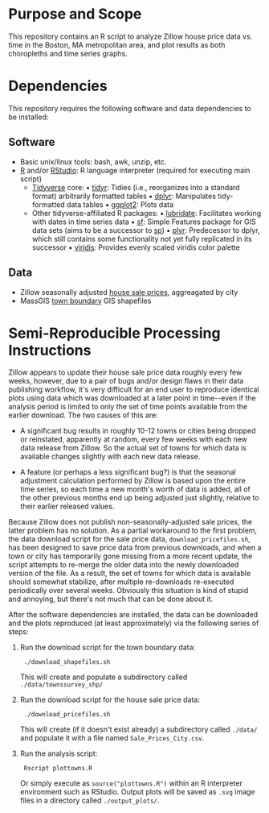 # Purpose and Scope

This repository contains an R script to analyze Zillow house price data vs. time in the Boston, MA metropolitan area, and plot results as both choropleths and time series graphs.

# Dependencies

This repository requires the following software and data dependencies to be installed:

## Software

* Basic unix/linux tools: bash, awk, unzip, etc.
* [R](https://www.r-project.org/) and/or [RStudio](https://rstudio.com/): R language interpreter (required for executing main script)
    - [Tidyverse](https://www.tidyverse.org/) core:
        ▪ [tidyr](https://tidyr.tidyverse.org/): Tidies (i.e., reorganizes into a standard format) arbitrarily formatted tables
        ▪ [dplyr](https://dplyr.tidyverse.org/): Manipulates tidy-formatted data tables
        ▪ [ggplot2](https://ggplot2.tidyverse.org/): Plots data
    - Other tidyverse-affiliated R packages:
        ▪ [lubridate](https://lubridate.tidyverse.org/): Facilitates working with dates in time series data
        ▪ [sf](https://r-spatial.github.io/sf/index.html): Simple Features package for GIS data sets (aims to be a successor to [sp](https://www.rdocumentation.org/packages/sp/versions/1.3-2))
        ▪ [plyr](https://www.rdocumentation.org/packages/plyr/versions/1.8.5): Predecessor to dplyr, which still contains some functionality not yet fully replicated in its successor 
        ▪ [viridis](https://cran.r-project.org/web/packages/viridis/vignettes/intro-to-viridis.html): Provides evenly scaled viridis color palette

## Data

* Zillow seasonally adjusted [house sale prices](https://www.zillow.com/research/data/), aggreagated by city
* MassGIS [town boundary](https://docs.digital.mass.gov/dataset/massgis-data-community-boundaries-towns-survey-points) GIS shapefiles

# Semi-Reproducible Processing Instructions

Zillow appears to update their house sale price data roughly every few weeks, however, due to a pair of bugs and/or design flaws in their data publishing workflow, it's very difficult for an end user to reproduce identical plots using data which was downloaded at a later point in time--even if the analysis period is limited to only the set of time points available from the earlier download.  The two causes of this are:

- A significant bug results in roughly 10-12 towns or cities being dropped or reinstated, apparently at random, every few weeks with each new data release from Zillow.  So the actual set of towns for which data is available changes slightly with each new data release.

- A feature (or perhaps a less significant bug?) is that the seasonal adjustment calculation performed by Zillow is based upon the entire time series, so each time a new month's worth of data is added, all of the other previous months end up being adjusted just slightly, relative to their earlier released values.

Because Zillow does not publish non-seasonally-adjusted sale prices, the latter problem has no solution.  As a partial workaround to the first problem, the data download script for the sale price data, `download_pricefiles.sh`, has been designed to save price data from previous downloads, and when a town or city has temporarily gone missing from a more recent update, the script attempts to re-merge the older data into the newly downloaded version of the file.  As a result, the set of towns for which data is available should somewhat stabilize, after multiple re-downloads re-executed periodically over several weeks.  Obviously this situation is kind of stupid and annoying, but there's not much that can be done about it.

After the software dependencies are installed, the data can be downloaded and the plots reproduced (at least approximately) via the following series of steps:

1. Run the download script for the town boundary data:

        ./download_shapefiles.sh

    This will create and populate a subdirectory called `./data/townssurvey_shp/`

2. Run the download script for the house sale price data:

        ./download_pricefiles.sh

    This will create (if it doesn't exist already) a subdirectory called `./data/` and populate it with a file named `Sale_Prices_City.csv`.

3. Run the analysis script:

        Rscript plottowns.R

    Or simply execute as `source("plottowns.R")` within an R interpreter environment such as RStudio.  Output plots will be saved as `.svg` image files in a directory called `./output_plots/`.
